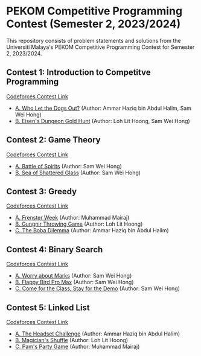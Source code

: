# PEKOM Competitive Programming Contest (Semester 2, 2023/2024)

This repository consists of problem statements and solutions from the Universiti Malaya's PEKOM Competitive Programming Contest for Semester 2, 2023/2024.

## Contest 1: Introduction to Competitve Programming

[Codeforces Contest Link](https://codeforces.com/contestInvitation/168f7c59f6407d8fc94f65cab51b5eaa0932657a)

- [A. Who Let the Dogs Out?](contest1/who-let-the-dogs-out/) (Author: Ammar Haziq bin Abdul Halim, Sam Wei Hong)
- [B. Eisen's Dungeon Gold Hunt](contest1/eisens-dungeon-gold-hunt/) (Author: Loh Lit Hoong, Sam Wei Hong)

## Contest 2: Game Theory

[Codeforces Contest Link](https://codeforces.com/contestInvitation/92348805ac6ef5e4928f860cfdccd02a7bb1607b)

- [A. Battle of Spirits](contest2/battle-of-spirits/) (Author: Sam Wei Hong)
- [B. Sea of Shattered Glass](contest2/sea-of-shattered-glass/) (Author: Sam Wei Hong)

## Contest 3: Greedy

[Codeforces Contest Link](https://codeforces.com/contestInvitation/d4fd850a01608a3ff56dfa10d3328252b8325ba0)

- [A. Frenster Week](contest3/frenster-week/) (Author: Muhammad Mairaj)
- [B. Gungnir Throwing Game](contest3/gungnir-throwing-game/) (Author: Loh Lit Hoong)
- [C. The Boba Dilemma](contest3/the-boba-dilemma/) (Author: Ammar Haziq bin Abdul Halim)

## Contest 4: Binary Search

[Codeforces Contest Link](https://codeforces.com/contestInvitation/ec802935076e3793737ca7fc2361ac5881d9293c)

- [A. Worry about Marks](contest4/worry-about-marks/) (Author: Sam Wei Hong)
- [B. Flappy Bird Pro Max](contest4/flappy-bird-pro-max/) (Author: Sam Wei Hong)
- [C. Come for the Class, Stay for the Demo](contest4/stay-for-the-demo/) (Author: Sam Wei Hong)


## Contest 5: Linked List

[Codeforces Contest Link](https://codeforces.com/contestInvitation/e78f40ccc608d7f00db6808b947f6606aedcb5d6)

- [A. The Headset Challenge](contest5/the-headset-challenge/) (Author: Ammar Haziq bin Abdul Halim)
- [B. Magician's Shuffle](contest5/magicians-shuffle/) (Author: Loh Lit Hoong)
- [C. Pam's Party Game](contest5/pams-party-game/) (Author: Muhammad Mairaj)
